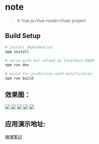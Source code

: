 # note

> A Vue.js+Vue-router+Vuex project

## Build Setup

``` bash
# install dependencies
npm install

# serve with hot reload at localhost:8080
npm run dev

# build for production with minification
npm run build
```
## 效果图：
![](http://7xqjce.com1.z0.glb.clouddn.com/FL4E%7DGF_1O6D454K4V0S%5B13.png)
![](http://7xqjce.com1.z0.glb.clouddn.com/D3A3T1CS%7BNK7~FCXRE_%25~HS.png)
![](http://7xqjce.com1.z0.glb.clouddn.com/2Q~R@%281VR%5BA%29%2813R$2L@5SR.png)
![](http://7xqjce.com1.z0.glb.clouddn.com/L%60%7BFXMA1ZPP4U6ULUCM73A9.png)
![](http://7xqjce.com1.z0.glb.clouddn.com/MNWJX%286M$%607%28UR6%5D0ZD%60LYT.png)

## 应用演示地址: 
[味噌笔记](http://note.ricemiso.com:1001/)
